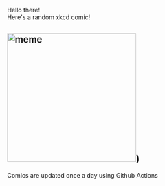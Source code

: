 Hello there! <br>Here's a random xkcd comic!<br>
## <img src="https://imgs.xkcd.com/comics/thermometer.png" alt="meme" width="300"/>)<br>
Comics are updated once a day using Github Actions